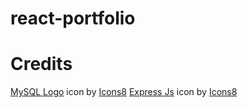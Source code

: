 # react-portfolio

# Credits

<a target="_blank" href="https://icons8.com/icon/9nLaR5KFGjN0/mysql-logo">MySQL Logo</a> icon by <a target="_blank" href="https://icons8.com">Icons8</a>
<a target="_blank" href="https://icons8.com/icon/PZQVBAxaueDJ/express-js">Express Js</a> icon by <a target="_blank" href="https://icons8.com">Icons8</a>
